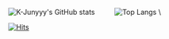 ![K-Junyyy's GitHub stats](https://github-readme-stats.vercel.app/api?username=kimnamwook1&show_icons=true&theme=tokyonight)&nbsp;&nbsp;&nbsp;&nbsp;&nbsp;&nbsp;&nbsp;&nbsp;&nbsp;&nbsp;![Top Langs](https://github-readme-stats.vercel.app/api/top-langs/?username=kimnamwook1&layout=compact&theme=gruvbox)
\\<!--[![Solved.ac Profile](http://mazassumnida.wtf/api/generate_badge?boj=john1102)](https://solved.ac/john1102)-->

[![Hits](https://hits.seeyoufarm.com/api/count/incr/badge.svg?url=https%3A%2F%2Fgithub.com%2Fkimnamwook1&count_bg=%2379C83D&title_bg=%23555555&icon=&icon_color=%23E7E7E7&title=hits&edge_flat=false)](https://hits.seeyoufarm.com)
